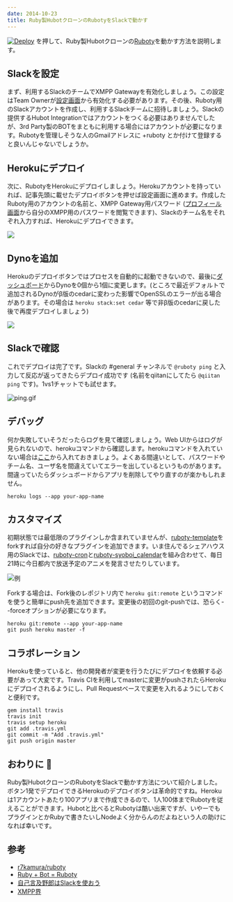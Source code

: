 ```yaml
---
date: 2014-10-23
title: Ruby製HubotクローンのRubotyをSlackで動かす
---
```


[![Deploy](https://www.herokucdn.com/deploy/button.png)](https://heroku.com/deploy?template=https://github.com/r7kamura/ruboty-template) を押して、Ruby製Hubotクローンの[Ruboty](https://github.com/r7kamura/ruboty)を動かす方法を説明します。

## Slackを設定
まず、利用するSlackのチームでXMPP Gatewayを有効化しましょう。この設定はTeam Ownerが[設定画面](https://my.slack.com/admin/settings)から有効化する必要があります。その後、Ruboty用のSlackアカウントを作成し、利用するSlackチームに招待しましょう。Slackの提供するHubot Integrationではアカウントをつくる必要はありませんでしたが、3rd Party製のBOTをまともに利用する場合にはアカウントが必要になります。Rubotyを管理しそうな人のGmailアドレスに +ruboty とか付けて登録すると良いんじゃないでしょうか。

## Herokuにデプロイ
次に、RubotyをHerokuにデプロイしましょう。Herokuアカウントを持っていれば、記事先頭に載せたデプロイボタンを押せば設定画面に進めます。作成したRuboty用のアカウントの名前と、XMPP Gateway用パスワード ([プロフィール画面](https://my.slack.com/account/settings)から自分のXMPP用のパスワードを閲覧できます)、Slackのチーム名をそれぞれ入力すれば、Herokuにデプロイできます。

![](https://raw.githubusercontent.com/r7kamura/ruboty-template/master/images/deploy.gif)

## Dynoを追加
Herokuのデプロイボタンではプロセスを自動的に起動できないので、最後に[ダッシュボード](https://dashboard-next.heroku.com/apps)からDynoを0個から1個に変更します。(ところで最近デフォルトで追加されるDynoがβ版のcedarに変わった影響でOpenSSLのエラーが出る場合があります。その場合は `heroku stack:set cedar` 等で非β版のcedarに戻した後で再度デプロイしましょう)

![](https://raw.githubusercontent.com/r7kamura/ruboty-template/master/images/add-dyno.gif)

## Slackで確認
これでデプロイは完了です。Slackの #general チャンネルで `@ruboty ping` と入力して反応が返ってきたらデプロイ成功です (名前をqiitanにしてたら `@qiitan ping` です)。1vs1チャットでも試せます。

![ping.gif](https://qiita-image-store.s3.amazonaws.com/0/4365/9fb6d5fc-42e0-e153-f4a2-db8a5242a7b8.gif)

## デバッグ
何か失敗していそうだったらログを見て確認しましょう。Web UIからはログが見られないので、herokuコマンドから確認します。herokuコマンドを入れていない場合は[ここ](https://toolbelt.heroku.com/)から入れておきましょう。よくある間違いとして、パスワードやチーム名、ユーザ名を間違えていてエラーを出しているというものがあります。間違っていたらダッシュボードからアプリを削除してやり直すのが楽かもしれません。

```sh:ログを確認
heroku logs --app your-app-name
```

## カスタマイズ
初期状態では最低限のプラグインしか含まれていませんが、[ruboty-template](https://github.com/r7kamura/ruboty-template)をforkすれば自分の好きなプラグインを追加できます。いま住んでるシェアハウス用のSlackでは、[ruboty-cron](https://github.com/r7kamura/ruboty-cron)と[ruboty-syoboi_calendar](https://github.com/r7kamura/ruboty-syoboi_calendar)を組み合わせて、毎日21時に今日都内で放送予定のアニメを発言させたりしています。

![例](https://qiita-image-store.s3.amazonaws.com/0/4365/517f488a-5508-f503-d365-7d414bc72d9c.png)

Forkする場合は、Fork後のレポジトリ内で `heroku git:remote` というコマンドを使うと簡単にpush先を追加できます。変更後の初回のgit-pushでは、恐らく--forceオプションが必要になります。

```
heroku git:remote --app your-app-name
git push heroku master -f
```

## コラボレーション
Herokuを使っていると、他の開発者が変更を行うたびにデプロイを依頼する必要があって大変です。Travis CIを利用してmasterに変更がpushされたらHerokuにデプロイされるようにし、Pull Requestベースで変更を入れるようにしておくと便利です。

```
gem install travis
travis init
travis setup heroku
git add .travis.yml
git commit -m "Add .travis.yml"
git push origin master
```

## おわりに :bow: 
Ruby製HubotクローンのRubotyをSlackで動かす方法について紹介しました。ボタン1発でデプロイできるHerokuのデプロイボタンは革命的ですね。Herokuは1アカウントあたり100アプリまで作成できるので、1人100体までRubotyを従えることができます。Hubotと比べるとRubotyは酷い出来ですが、いやーでもプラグインとかRubyで書きたいしNodeよく分からんのだよねという人の助けになれば幸いです。

## 参考
- [r7kamura/ruboty](https://github.com/r7kamura/ruboty)
- [Ruby + Bot = Ruboty](http://r7kamura.hatenablog.com/entry/2014/05/31/190240)
- [自己言及野郎はSlackを使おう](http://r7kamura.hatenablog.com/entry/2014/06/30/145617)
- [XMPP界](http://r7kamura.hatenablog.com/entry/2014/05/14/041123)
